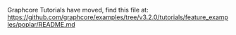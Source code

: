 Graphcore Tutorials have moved, find this file at:
https://github.com/graphcore/examples/tree/v3.2.0/tutorials/feature_examples/poplar/README.md

